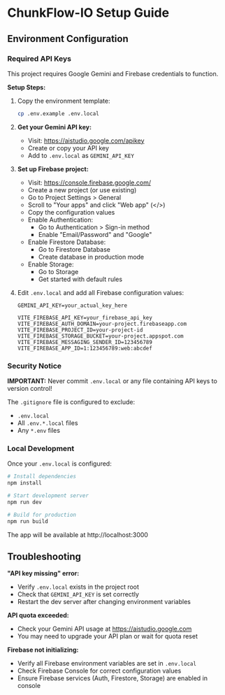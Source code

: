 # ChunkFlow-IO Setup Guide

## Environment Configuration

### Required API Keys

This project requires Google Gemini and Firebase credentials to function.

**Setup Steps:**

1. Copy the environment template:
   ```bash
   cp .env.example .env.local
   ```

2. **Get your Gemini API key:**
   - Visit: https://aistudio.google.com/apikey
   - Create or copy your API key
   - Add to `.env.local` as `GEMINI_API_KEY`

3. **Set up Firebase project:**
   - Visit: https://console.firebase.google.com/
   - Create a new project (or use existing)
   - Go to Project Settings > General
   - Scroll to "Your apps" and click "Web app" (</>)
   - Copy the configuration values
   - Enable Authentication:
     - Go to Authentication > Sign-in method
     - Enable "Email/Password" and "Google"
   - Enable Firestore Database:
     - Go to Firestore Database
     - Create database in production mode
   - Enable Storage:
     - Go to Storage
     - Get started with default rules

4. Edit `.env.local` and add all Firebase configuration values:
   ```
   GEMINI_API_KEY=your_actual_key_here

   VITE_FIREBASE_API_KEY=your_firebase_api_key
   VITE_FIREBASE_AUTH_DOMAIN=your-project.firebaseapp.com
   VITE_FIREBASE_PROJECT_ID=your-project-id
   VITE_FIREBASE_STORAGE_BUCKET=your-project.appspot.com
   VITE_FIREBASE_MESSAGING_SENDER_ID=123456789
   VITE_FIREBASE_APP_ID=1:123456789:web:abcdef
   ```

### Security Notice

**IMPORTANT:** Never commit `.env.local` or any file containing API keys to version control!

The `.gitignore` file is configured to exclude:
- `.env.local`
- All `.env.*.local` files
- Any `*.env` files

### Local Development

Once your `.env.local` is configured:

```bash
# Install dependencies
npm install

# Start development server
npm run dev

# Build for production
npm run build
```

The app will be available at http://localhost:3000

## Troubleshooting

**"API key missing" error:**
- Verify `.env.local` exists in the project root
- Check that `GEMINI_API_KEY` is set correctly
- Restart the dev server after changing environment variables

**API quota exceeded:**
- Check your Gemini API usage at https://aistudio.google.com
- You may need to upgrade your API plan or wait for quota reset

**Firebase not initializing:**
- Verify all Firebase environment variables are set in `.env.local`
- Check Firebase Console for correct configuration values
- Ensure Firebase services (Auth, Firestore, Storage) are enabled in console
